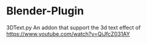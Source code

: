 # Blender-Plugin
3DText.py
  An addon that support the 3d text effect of https://www.youtube.com/watch?v=QiJfcZ031AY
  
